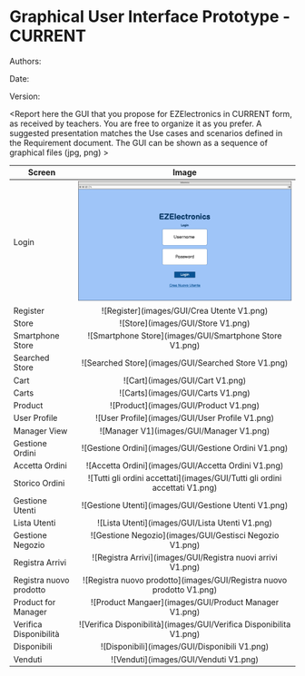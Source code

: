 # Graphical User Interface Prototype - CURRENT

Authors:

Date:

Version:

\<Report here the GUI that you propose for EZElectronics in CURRENT form, as received by teachers. You are free to organize it as you prefer. A suggested presentation matches the Use cases and scenarios defined in the Requirement document. The GUI can be shown as a sequence of graphical files (jpg, png) >


| Screen | Image |
| ----------------- |:-----------:|
| Login | ![Login](images/GUI/LoginV1.png) |
| Register | ![Register](images/GUI/Crea Utente V1.png) |
| Store | ![Store](images/GUI/Store V1.png) |
| Smartphone Store | ![Smartphone Store](images/GUI/Smartphone Store V1.png) |
| Searched Store | ![Searched Store](images/GUI/Searched Store V1.png) |
| Cart | ![Cart](images/GUI/Cart V1.png) |
| Carts | ![Carts](images/GUI/Carts V1.png) |
| Product | ![Product](images/GUI/Product V1.png) |
| User Profile | ![User Profile](images/GUI/User Profile V1.png) |
| Manager View | ![Manager V1](images/GUI/Manager V1.png) |
| Gestione Ordini | ![Gestione Ordini](images/GUI/Gestione Ordini V1.png) |
| Accetta Ordini | ![Accetta Ordini](images/GUI/Accetta Ordini V1.png) |
| Storico Ordini | ![Tutti gli ordini accettati](images/GUI/Tutti gli ordini accettati V1.png) |
| Gestione Utenti | ![Gestione Utenti](images/GUI/Gestione Utenti V1.png) |
| Lista Utenti | ![Lista Utenti](images/GUI/Lista Utenti V1.png) |
| Gestione Negozio | ![Gestione Negozio](images/GUI/Gestisci Negozio V1.png) |
| Registra Arrivi | ![Registra Arrivi](images/GUI/Registra nuovi arrivi V1.png) |
| Registra nuovo prodotto | ![Registra nuovo prodotto](images/GUI/Registra nuovo prodotto V1.png) |
| Product for Manager | ![Product Mangaer](images/GUI/Product Manager V1.png) |
| Verifica Disponibilità | ![Verifica Disponibilità](images/GUI/Verifica Disponibilita V1.png) |
| Disponibili | ![Disponibili](images/GUI/Disponibili V1.png) |
| Venduti | ![Venduti](images/GUI/Venduti V1.png) |



